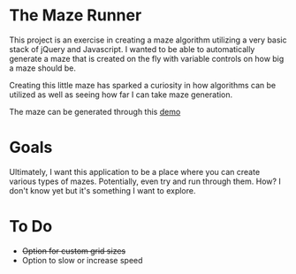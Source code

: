 # The Maze Runner
This project is an exercise in creating a maze algorithm utilizing a very basic stack of jQuery and Javascript. I wanted to be able to automatically generate a maze that is created on the fly with variable controls on how big a maze should be.

Creating this little maze has sparked a curiosity in how algorithms can be utilized as well as seeing how far I can take maze generation.

The maze can be generated through this [demo](https://pensive-tesla-a9a8ee.netlify.app)

# Goals

Ultimately, I want this application to be a place where you can create various types of mazes. Potentially, even try and run through them. How? I don't know yet but it's something I want to explore.

# To Do

- ~~Option for custom grid sizes~~
- Option to slow or increase speed
